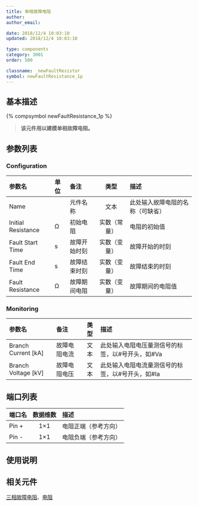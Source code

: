 ```yaml
---
title: 单相故障电阻
author: 
author_email:

date: 2018/12/4 10:03:10
updated: 2018/12/4 10:03:10

type: components
category: 3001
order: 500

classname: _newFaultResistor
symbol: newFaultResistance_1p
---
```

## 基本描述
{% compsymbol newFaultResistance_1p %}

> **该元件用以建模单相故障电阻。**

## 参数列表
### Configuration
| 参数名 | 单位 | 备注 | 类型 | 描述 |
| :--- | :--- | :--- | :--: | :--- |
| Name |  | 元件名称 | 文本 | 此处输入故障电阻的名称（可缺省） |
| Initial Resistance | Ω | 初始电阻 | 实数（常量） | 电阻的初始值 |
| Fault Start Time | s | 故障开始时刻 | 实数（变量） | 故障开始的时刻 |
| Fault End Time | s | 故障结束时刻 | 实数（变量） | 故障结束的时刻 |
| Fault Resistance | Ω | 故障期间电阻 | 实数（变量） | 故障期间的电阻值 |

### Monitoring
| 参数名 | 备注 | 类型 | 描述 |
| :--- | :--- | :--: | :--- |
| Branch Current \[kA\] | 故障电阻电流 | 文本 | 此处输入电阻电压量测信号的标签，以#号开头，如#Va |
| Branch Voltage \[kV\] | 故障电阻电压 | 文本 | 此处输入电阻电流量测信号的标签，以#号开头，如#Ia |


## 端口列表

| 端口名 | 数据维数 | 描述 |
| :--- | :--:  | :--- |
| Pin + | 1×1 |电阻正端（参考方向）|                   
| Pin - | 1×1 |电阻负端（参考方向）|                   

## 使用说明



## 相关元件

[三相故障电阻](/components/comp_newFaultResistor_3p.html)、[电阻](/components/compnewResistorRouter.html)
